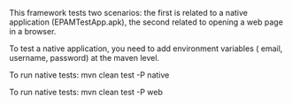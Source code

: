 This framework tests two scenarios: the first is related to a native application (EPAMTestApp.apk), the second related to opening a web page in a browser.

To test a native application, you need to add environment variables ( email, username, password) at the maven level.

To run native tests: mvn clean test -P native

To run native tests: mvn clean test -P web